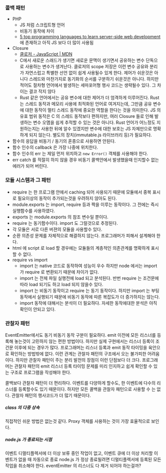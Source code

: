 ### 콜백 패턴
* PHP
  * JS 처럼 스크립트형 언어
  * 비동기 동작에 차이
  * [5 top programming languages to learn server-side web development](https://twm.me/best-programming-languages-and-frameworks-for-server-side-web-development/amp/) 에 존재하고 아직 JS 보다 더 많이 사용됨
* Closure
  * [클로저 - JavaScript | MDN](https://developer.mozilla.org/ko/docs/Web/JavaScript/Guide/Closures)
  * C에서 새로운 스래드가 생기면 새로운 문맥이 생기면서 공유하는 변수 단독으로 사용하는 변수가 생겨난다. 클로저의 scope 저장은 이런 변수 공유와 분리가 자연스럽고 특별한 선언 없이 쉽게 사용될수 있게 한다. 제어가 쉬운것은 아니다 스레드와 마찬가지로 동기화의 순서를 구분하기 쉬운것은 아니다. 하지만 적어도 절차형 언어에서 발생하는 세마포어형 행사 코드는 생략될수 있다. 그 차이는 결코 작지 않다
  * Rust 같은 언어에서는 공유 변수에 대한 제어가 더 엄격하게 이루어진다. Rust 는 스레드 동작과 메모리 사용에 최적화된 언어로 여겨지는데, 그만큼 공유 변수에 대한 동작이 멀티 스레드 동작에 중요한 역할을 한다는 것을 의미한다. JS 의 유효 범위 동작은 C 의 스레드 동작보다 편하지만, 여러 Closure 들로 인해 발생하는 변수 오몀을 쉽게 추적할 수 있는 것은 아니다. Rust 언어가 어느정도 지원하는지는 사용한 뒤에 알수 있겠지만 변수에 대한 보호는 JS 자체만으로 명확하게 되지 않는다. 별도의 장치(immutable.js 라이브러리 등)가 필요하다.
* 함수의 응답을 비동기 / 동기의 혼종으로 사용하면 안된다.
* 함수 인수의 callback 은 가장 나중에 위치한다.
* 함수 인수의 err 는 제일 먼저 위치하고 `new Error()` 객체를 사용해야 한다.
* err catch 를 적절히 하지 않을 경우 비동기 콜백안에서 발생했을때 인지할수 없는 에러가 되어 버린다.

### 모듈 시스템과 그 패턴
* require 는 한 프로그램 안에서 caching 되어 사용되기 때문에 모듈에서 중복 표시로 필요이상의 동작이 추가되는것을 우려하지 않아도 된다.
* module.exports 는 import, require 등과 짝을 이루는 동작이다. 그 전에는 즉시 실행함수를 사용하였다.
* exports 는 module.exports 의 참조 변수일 뿐이다.
* require 는 동기함수이다. import 도 그럴것으로 추정된다.
* 각 모듈은 서로 다른 버젼의 모듈을 사용할수 있다.
* 순환 의존성 문제를 자체적으로 해결하지 않는다. 프로그래머가 피해서 설계해야 한다.
* html 에 script 로 load 할 경우에는 모듈들의 계층적인 의존관계를 명확하게 표시할 수 없다.
* require vs import
  * import 는 native 코드로 동작하여 성능이 우수 하지만 node 에서는 import 가 require 로 변환되기 때문에 차이가 없다.
  * import 는 전체 파일 실행전에 load 되고 분석된다. 반번 require 는 조건문에 따라 load 되기도 하고 load 되지 않을수 있다.
  * import 는 비동기 동작이고 require 는 동기 동작이다. 하지만 import 는 부팅동작에서 실행되기 때문에 비동기 동작에 따른 복잡도가 더 증가하지는 않는다.
  * import 동작에 대해서는 분석이 더 필요하다. 자세한 동작에대한 분석은 아직 확인이 안되고 있다.

### 관찰자 패턴
EventEmitter에서도 동기 비동기 동작 구분이 필요하다. emit 이전에 모든 리스너를 등록해 놓는것이 고민하지 않는 편한 방법이다. 하지만 실제 구현에서는 리스너 등록이 조건문 이후에 되는 경우가 많다. 프로그래머는 리스너 등록과 emit 동작 타이밍을 육안으로 확인하는 방법밖에 없다. 이런 관계는 관찰자 패턴의 구조에서 오는 불가피한 어려움이다. 하지만 관찰자 패턴이 주는 분리 발전의 장점이 이런 단점보다 더 크다. 프로그래머는 관찰자 패턴의 emit 리스너 등록 타이밍 문제를 미리 인지하고 쉽게 확인할 수 있는 구조로 프로그램을 작성해야 한다.

콜백보다 관찰자 패턴이 더 편리하다. 이벤트를 다양하게 할수도, 한 이벤트에 다수의 리스너를 등록할수도 있기 때문이다. 하지만 모든 콜백을 관찰자 패턴으로 사용할 수 는 없다. 관찰자 패턴의 행사코드가 더 많기 때문이다.

##### class 의 다중 상속
직접적인 쉬운 방법은 없는것 같다. Proxy 객체를 사용하는 것이 가장 효율적으로 보인다.

##### node.js 가 종료되는 시점
이벤트 디멀티플렉서에 더 이상 보류 중인 작업이 없고, 이벤트 큐에 더 이상 처리할 이벤트가 없을 때 자동으로 종료
node.js 가 정상 종료될려면 디멀티플렉서에 등록된 모든 작업을 취소해야 한다.
eventEmitter 의 리스너도 다 제거 되어야 하는걸까?
